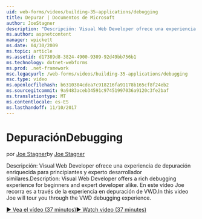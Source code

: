 ```yaml
---
uid: web-forms/videos/building-35-applications/debugging
title: Depurar | Documentos de Microsoft
author: JoeStagner
description: "Descripción: Visual Web Developer ofrece una experiencia de depuración enriquecida para principiantes y experto desarrollador similares. En este vídeo Joe recorra a través de la VW..."
ms.author: aspnetcontent
manager: wpickett
ms.date: 04/30/2009
ms.topic: article
ms.assetid: d17389d8-3824-4900-9309-92d49bb756b1
ms.technology: dotnet-webforms
ms.prod: .net-framework
msc.legacyurl: /web-forms/videos/building-35-applications/debugging
msc.type: video
ms.openlocfilehash: b6310304cdea7c918216fa91178b165cf8f24eb2
ms.sourcegitcommit: 9a9483aceb34591c97451997036a9120c3fe2baf
ms.translationtype: MT
ms.contentlocale: es-ES
ms.lasthandoff: 11/10/2017
---
```

<a name="debugging"></a><span data-ttu-id="ecdba-104">Depuración</span><span class="sxs-lookup"><span data-stu-id="ecdba-104">Debugging</span></span>
====================
<span data-ttu-id="ecdba-105">por [Joe Stagner](https://github.com/JoeStagner)</span><span class="sxs-lookup"><span data-stu-id="ecdba-105">by [Joe Stagner](https://github.com/JoeStagner)</span></span>

<span data-ttu-id="ecdba-106">Descripción: Visual Web Developer ofrece una experiencia de depuración enriquecida para principiantes y experto desarrollador similares.</span><span class="sxs-lookup"><span data-stu-id="ecdba-106">Description: Visual Web Developer offers a rich debugging experience for beginners and expert developer alike.</span></span> <span data-ttu-id="ecdba-107">En este vídeo Joe recorra es a través de la experiencia en depuración de VWD.</span><span class="sxs-lookup"><span data-stu-id="ecdba-107">In this video Joe will tour you through the VWD debugging experience.</span></span>

[<span data-ttu-id="ecdba-108">&#9654; Vea el vídeo (37 minutos)</span><span class="sxs-lookup"><span data-stu-id="ecdba-108">&#9654; Watch video (37 minutes)</span></span>](https://channel9.msdn.com/Blogs/ASP-NET-Site-Videos/debugging)
